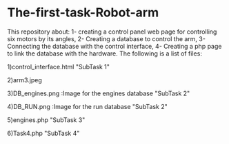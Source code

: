 # The-first-task-Robot-arm
This repository  about:
1- creating a control panel web page for controlling six motors by its angles, 2- Creating a database to control the arm, 3- Connecting the database with the control interface, 4- Creating a php page to link the database with the hardware.
The following is a list of files:

1)control_interface.html                         "SubTask 1" 

2)arm3.jpeg

3)DB_engines.png :Image for the engines database "SubTask 2"  

4)DB_RUN.png :Image for the run database         "SubTask 2" 

5)engines.php                                    "SubTask 3" 

6)Task4.php                                      "SubTask 4" 

